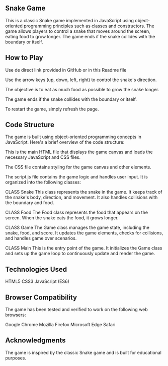 ## Snake Game

This is a classic Snake game implemented in JavaScript using object-oriented programming principles such as classes and constructors. The game allows players to control a snake that moves around the screen, eating food to grow longer. The game ends if the snake collides with the boundary or itself.


## How to Play

Use de direct link provided in GitHub or in this Readme file

Use the arrow keys (up, down, left, right) to control the snake's direction.

The objective is to eat as much food as possible to grow the snake longer.

The game ends if the snake collides with the boundary or itself.

To restart the game, simply refresh the page.

## Code Structure

The game is built using object-oriented programming concepts in JavaScript. Here's a brief overview of the code structure:

<!-- index.html -->
This is the main HTML file that displays the game canvas and loads the necessary JavaScript and CSS files.

<!-- styles.css -->
The CSS file contains styling for the game canvas and other elements.

<!-- script.js -->
The script.js file contains the game logic and handles user input. It is organized into the following classes:

CLASS Snake
This class represents the snake in the game. It keeps track of the snake's body, direction, and movement. It also handles collisions with the boundary and food.

CLASS Food
The Food class represents the food that appears on the screen. When the snake eats the food, it grows longer.

CLASS Game
The Game class manages the game state, including the snake, food, and score. It updates the game elements, checks for collisions, and handles game over scenarios.

CLASS Main
This is the entry point of the game. It initializes the Game class and sets up the game loop to continuously update and render the game.

## Technologies Used

HTML5
CSS3
JavaScript (ES6)


## Browser Compatibility
The game has been tested and verified to work on the following web browsers:

Google Chrome
Mozilla Firefox
Microsoft Edge
Safari


## Acknowledgments
The game is inspired by the classic Snake game and is built for educational purposes.